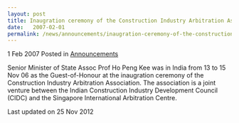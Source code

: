 ```yaml
---
layout: post
title: Inaugration ceremony of the Construction Industry Arbitration Association in India
date:   2007-02-01
permalink: /news/announcements/inaugration-ceremony-of-the-construction-industry-arbitration-association-in-india
---
```



1 Feb 2007 Posted in [Announcements](/news/announcements)


Senior Minister of State Assoc Prof Ho Peng Kee was in India from 13 to 15 Nov 06 as the Guest-of-Honour at the inaugration ceremony of the Construction Industry Arbitration Association. The association is a joint venture between the Indian Construction Industry Development Council (CIDC) and the Singapore International Arbitration Centre.

<p class="right-side-updated">Last updated on 25 Nov 2012</p> 
